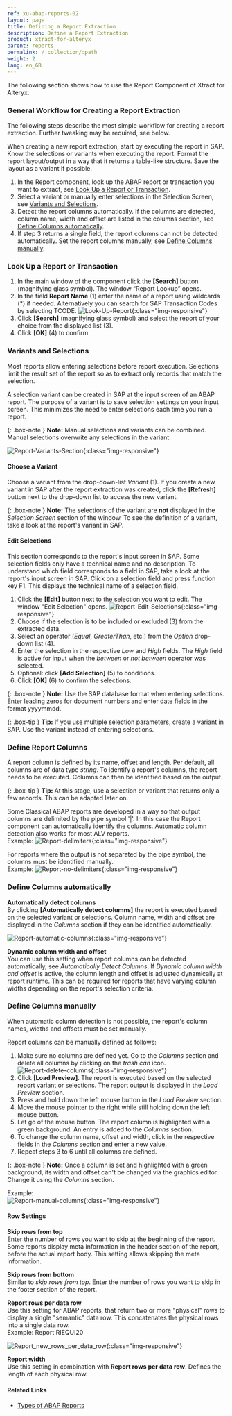```yaml
---
ref: xu-abap-reports-02
layout: page
title: Defining a Report Extraction
description: Define a Report Extraction
product: xtract-for-alteryx
parent: reports
permalink: /:collection/:path
weight: 2
lang: en_GB
---
```


The following section shows how to use the Report Component of Xtract for Alteryx. <br>

### General Workflow for Creating a Report Extraction

The following steps describe the most simple workflow for creating a report extraction. Further tweaking may be required, see below. <br>

When creating a new report extraction, start by executing the report in SAP. Know the selections or variants when executing the report. 
Format the report layout/output in a way that it returns a table-like structure. Save the layout as a variant if possible.

1. In the Report component, look up the ABAP report or transaction you want to extract, see [Look Up a Report or Transaction](#look-up-a-report-or-transaction).
2. Select a variant or manually enter selections in the Selection Screen, see [Variants and Selections](#variants-and-selections).
3. Detect the report columns automatically. If the columns are detected, column name, width and offset are listed in the columns section, see [Define Columns automatically](#define-columns-automatically).
4. If step 3 returns a single field, the report columns can not be detected automatically. Set the report columns manually, see [Define Columns manually](#define-columns-manually).


### Look Up a Report or Transaction
1. In the main window of the component click the **[Search]** button (magnifying glass symbol). The window “Report Lookup” opens.
2. In the field **Report Name** (1) enter the name of a report using wildcards (*) if needed. Alternatively you can search for SAP Transaction Codes by selecting TCODE.
![Look-Up-Report](/img/content/Look-Up-Report.png){:class="img-responsive"}
3. Click **[Search]** (magnifying glass symbol) and select the report of your choice from the displayed list (3).
4. Click **[OK]** (4) to confirm.


### Variants and Selections

Most reports allow entering selections before report execution. Selections limit the result set of the report so as to extract only records that match the selection. 

A selection variant can be created in SAP at the input screen of an ABAP report. The purpose of a variant is to save selection settings on your input screen. 
This minimizes the need to enter selections each time you run a report. 

{: .box-note }
**Note:** Manual selections and variants can be combined. Manual selections overwrite any selections in the variant.

![Report-Variants-Section](/img/content/Report-Variants-Selection.png){:class="img-responsive"}
#### Choose a Variant
Choose a variant from the drop-down-list *Variant* (1). If you create a new variant in SAP after the report extraction was created, click the **[Refresh]** button next to the drop-down list to access the new variant.

{: .box-note }
**Note:** The selections of the variant are **not** displayed in the *Selection Screen* section of the window. To see the definition of a variant, take a look at the report's variant in SAP.

#### Edit Selections

This section corresponds to the report's input screen in SAP. Some selection fields only have a technical name and no description. 
To understand which field corresponds to a field in SAP, take a look at the report's input screen in SAP. Click on a selection field and press function key F1. 
This displays the technical name of a selection field.

1. Click the **[Edit]** button next to the selection you want to edit. The window "Edit Selection" opens.
![Report-Edit-Selections](/img/content/Report-Edit-Selections.png){:class="img-responsive"}
2. Choose if the selection is to be included or excluded (3) from the extracted data.
3. Select an operator (*Equal*, *GreaterThan*, etc.) from the *Option* drop-down list (4). 
4. Enter the selection in the respective *Low* and *High* fields. The *High* field is active for input when the *between* or *not between* operator was selected.
5. Optional: click **[Add Selection]** (5) to conditions.
6. Click **[OK]** (6) to confirm the selections.

{: .box-note }
**Note:** Use the SAP database format when entering selections. Enter leading zeros for document numbers and enter date fields in the format yyyymmdd.
	
{: .box-tip }
**Tip:** If you use multiple selection parameters, create a variant in SAP. Use the variant instead of entering selections.


### Define Report Columns
A report column is defined by its name, offset and length. Per default, all columns are of data type *string*. To identify a report's columns, the report needs to be executed. Columns can then be identified based on the output.
    
{: .box-tip }
**Tip:**
At this stage, use a selection or variant that returns only a few records. This can be adapted later on.


Some Classical ABAP reports are developed in a way so that output columns are delimited by the pipe symbol '\|'. In this case the Report component can automatically identify the columns. Automatic column detection also works for most ALV reports. <br>
Example:
![Report-delimiters](/img/content/Report_new_delimiters.png){:class="img-responsive"}


For reports where the output is not separated by the pipe symbol, the columns must be identified manually. <br>
Example:
![Report-no-delimiters](/img/content/Report_new_no_delimiters.png){:class="img-responsive"}


### Define Columns automatically
**Automatically detect columns** <br>
By clicking **[Automatically detect columns]** the report is executed based on the selected variant or selections. Column name, width and offset are displayed in the *Columns* section if they can be identified automatically.

![Report-automatic-columns](/img/content/Report_new_automatic_columns.png){:class="img-responsive"}


**Dynamic column width and offset**<br>
You can use this setting when report columns can be detected automatically, see *Automatically Detect Columns*. If *Dynamic column width and offset* is active, the column length and offset is adjusted dynamically at report runtime. This can be required for reports that have varying column widths depending on the report's selection criteria.


### Define Columns manually
When automatic column detection is not possible, the report's column names, widths and offsets must be set manually.

Report columns can be manually defined as follows:

1. Make sure no columns are defined yet. Go to the *Columns* section and delete all columns by clicking on the *trash can* icon.
![Report-delete-columns](/img/content/Report_new_delete_column.png){:class="img-responsive"}
2. Click **[Load Preview]**. The report is executed based on the selected report variant or selections. The report output is displayed in the *Load Preview* section.
3. Press and hold down the left mouse button in the *Load Preview* section.  
4. Move the mouse pointer to the right while still holding down the left mouse button.
5. Let go of the mouse button. The report column is highlighted with a green background. An entry is added to the *Columns* section. 
6. To change the column name, offset and width, click in the respective fields in the *Columns* section and enter a new value.
7. Repeat steps 3 to 6 until all columns are defined.


{: .box-note }
**Note:** Once a column is set and highlighted with a green background, its width and offset can't be changed via the graphics editor. Change it using the *Columns* section.

Example:<br>
![Report-manual-columns](/img/content/Report_new_manual.png){:class="img-responsive"}


#### Row Settings
**Skip rows from top**<br>
Enter the number of rows you want to skip at the beginning of the report.
Some reports display meta information in the header section of the report, before the actual report body. This setting allows skipping the meta information. 

**Skip rows from bottom**<br>
Similar to *skip rows from top*. Enter the number of rows you want to skip in the footer section of the report.


**Report rows per data row**<br>
Use this setting for ABAP reports, that return two or more "physical" rows to display a single "semantic" data row. This concatenates the physical rows into a single data row. <br>
Example: Report RIEQUI20 

![Report_new_rows_per_data_row](/img/content/Report_new_rows_per_data_row.png){:class="img-responsive"}

**Report width**<br>
Use this setting in combination with **Report rows per data row**. Defines the length of each physical row.


#### Related Links
- [Types of ABAP Reports](https://wiki.scn.sap.com/wiki/display/ABAP/Types+of+Reports)


<!---
### Further reading..

Most reports can be extracted in dialog mode. Some reports have to be extracted in background mode.
Reports that may cause issues:
- Reports w/o column separator '|', such as RM07MBST
- Reports with a '|' in the actual data.
- Reports, that split a line over multiple lines
- Interactive Reports that are meant for reporting purposes and offer navigational features.
- Reports created via report painter

{: .box-tip }
**Tip:** Instead of hard coding manual selections or variants, use parameters. This allows setting selections and variants at runtime.

--->